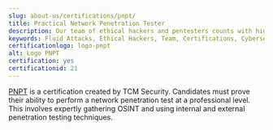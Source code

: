 ```yaml
---
slug: about-us/certifications/pnpt/
title: Practical Network Penetration Tester
description: Our team of ethical hackers and pentesters counts with high certifications related to cybersecurity information.
keywords: Fluid Attacks, Ethical Hackers, Team, Certifications, Cybersecurity, Pentesters, Whitehat Hackers
certificationlogo: logo-pnpt
alt: Logo PNPT
certification: yes
certificationid: 21
---
```


[PNPT](https://certifications.tcm-sec.com/pnpt/)
is a certification created by TCM Security.
Candidates must prove their ability to perform a network penetration test
at a professional level.
This involves expertly gathering OSINT
and using internal and external penetration testing techniques.

